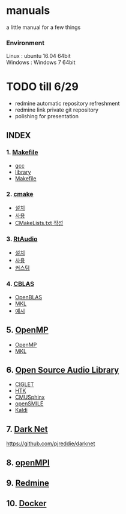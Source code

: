 # manuals
a little manual for a few things

### Environment
Linux : ubuntu 16.04 64bit  
Windows : Windows 7 64bit

# TODO  till 6/29
+ redmine automatic repository refreshment
+ redmine link private git repository    
+ polishing for presentation  


## INDEX<a name="index"></a>

### 1.  [Makefile](./manuals/Makefile.md)
+ [gcc](./manuals/Makefile.md#Makefile-gcc)
+ [library](./manuals/Makefile.md#Makefile-library)
+ [Makefile](./manuals/Makefile.md#Makefile-Makefile)
### 2. [cmake](./manuals/cmake.md)
+ [설치](./manuals/cmake.md#cmake-setup)
+ [사용](./manuals/cmake.md#cmake-execution)
+ [CMakeLists.txt 작성](./manuals/cmake.md#cmake-cmakelists)
### 3. [RtAudio](./manuals/RtAudio.md)
+ [설치](./manuals/RtAudio.md#RtAudio-setup)
+ [사용](./manuals/RtAudio.md#RtAudio-execution)
+ [커스텀](./manuals/RtAudio.md#RtAudio-custom)
### 4. [CBLAS](./manuals/CBLAS.md)
+ [OpenBLAS](./manuals/CBLAS.md#OpenBLAS)
+ [MKL](./manuals/CBLAS.md#MKL)
+ [예시](./manuals/CBLAS.md#cblas_ex)
## 5. [OpenMP](./manuals/OpenMP.md)
+ [OpenMP](./manuals/OpenMP.md#OpenMP)
+ [MKL](./manuals/OpenMP.md#MKL)
## 6. [Open Source Audio Library](./manuals/openAudioLibs.md)
+ [CIGLET](./manuals/CIGLET.md)
+ [HTK](./manuals/HTK.md)
+ [CMUSphinx](./manuals/CMUSphinx.md)
+ [openSMILE](./manuals/openSMILE.md)
+ [Kaldi](./manuals/Kaldi.md)

## 7. [Dark Net](./manuals/Darknet.md)
https://github.com/pjreddie/darknet  

## 8. [openMPI](./manuals/OpenMPI.md)

## 9. [Redmine](./manuals/Redmine.md)

## 10. [Docker](./manuals/Docker.md)

